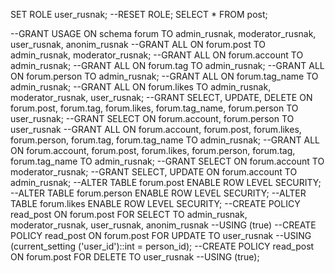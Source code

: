 SET ROLE user_rusnak;
--RESET ROLE;
SELECT * FROM post;

--GRANT USAGE ON schema forum TO admin_rusnak, moderator_rusnak, user_rusnak, anonim_rusnak
--GRANT ALL ON forum.post TO admin_rusnak, moderator_rusnak;
--GRANT ALL ON forum.account TO admin_rusnak;
--GRANT ALL ON forum.tag TO admin_rusnak;
--GRANT ALL ON forum.person TO admin_rusnak;
--GRANT ALL ON forum.tag_name TO admin_rusnak;
--GRANT ALL ON forum.likes TO admin_rusnak, moderator_rusnak, user_rusnak;
--GRANT SELECT, UPDATE, DELETE ON forum.post, forum.tag, forum.likes, forum.tag_name, forum.person TO user_rusnak;
--GRANT SELECT ON forum.account, forum.person TO user_rusnak
--GRANT ALL ON forum.account, forum.post, forum.likes, forum.person, forum.tag, forum.tag_name TO admin_rusnak;
--GRANT ALL ON forum.account, forum.post, forum.likes, forum.person, forum.tag, forum.tag_name TO admin_rusnak;
--GRANT SELECT ON forum.account TO moderator_rusnak;
--GRANT SELECT, UPDATE ON forum.account TO admin_rusnak;
--ALTER TABLE forum.post ENABLE ROW LEVEL SECURITY;
--ALTER TABLE forum.person ENABLE ROW LEVEL SECURITY;
--ALTER TABLE forum.likes ENABLE ROW LEVEL SECURITY;
--CREATE POLICY read_post ON forum.post FOR SELECT TO admin_rusnak, moderator_rusnak, user_rusnak, anonim_rusnak
--USING (true)
--CREATE POLICY read_post ON forum.post FOR UPDATE TO user_rusnak
--USING (current_setting ('user_id')::int = person_id);
--CREATE POLICY read_post ON forum.post FOR DELETE TO user_rusnak
--USING (true);

